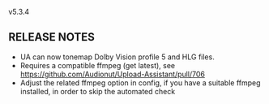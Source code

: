 v5.3.4

## RELEASE NOTES
 - UA can now tonemap Dolby Vision profile 5 and HLG files.
 - Requires a compatible ffmpeg (get latest), see https://github.com/Audionut/Upload-Assistant/pull/706
 - Adjust the related ffmpeg option in config, if you have a suitable ffmpeg installed, in order to skip the automated check
